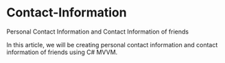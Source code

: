 # Contact-Information
Personal Contact Information and Contact Information of friends 

In this article, we will be creating personal contact information and contact information of friends using C# MVVM. 
